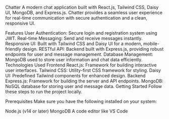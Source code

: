 Chatter
A modern chat application built with React.js, Tailwind CSS, Daisy UI, MongoDB, and Express.js. Chatter provides a seamless user experience for real-time communication with secure authentication and a clean, responsive UI.

Features
User Authentication: Secure login and registration system using JWT.
Real-time Messaging: Send and receive messages instantly.
Responsive UI: Built with Tailwind CSS and Daisy UI for a modern, mobile-friendly design.
RESTful API: Backend built with Express.js, providing robust endpoints for user and message management.
Database Management: MongoDB used to store user information and chat data efficiently.
Technologies Used
Frontend
React.js: Framework for building interactive user interfaces.
Tailwind CSS: Utility-first CSS framework for styling.
Daisy UI: Predefined Tailwind components for enhanced design.
Backend
Express.js: Framework for building the server and API endpoints.
MongoDB: NoSQL database for storing user and message data.
Getting Started
Follow these steps to run the project locally.

Prerequisites
Make sure you have the following installed on your system:

Node.js (v14 or later)
MongoDB
A code editor like VS Code
